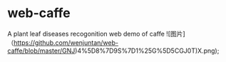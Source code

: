 # web-caffe
A plant leaf diseases recogonition web demo of caffe
![图片]（https://github.com/wenjuntan/web-caffe/blob/master/GNJ)4%5D8%7D9S%7D1%25G%5D5CGJ0T)X.png);
